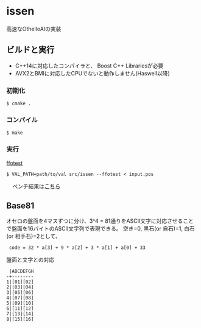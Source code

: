 issen
=====

高速なOthelloAIの実装

## ビルドと実行

- C++14に対応したコンパイラと、 Boost C++ Librariesが必要
- AVX2とBMIに対応したCPUでないと動作しません(Haswell以降)

### 初期化

```
$ cmake .
```

### コンパイル

    $ make

### 実行

[ffotest](http://www.radagast.se/othello/ffotest.html)

    $ VAL_PATH=path/to/val src/issen --ffotest < input.pos
    
ベンチ結果は[こちら](http://primenumber.github.io/issen/)

## Base81

オセロの盤面を4マスずつに分け、3^4 = 81通りをASCII文字に対応させることで盤面を16バイトのASCII文字列で表現できる。
空き=0, 黒石(or 自石)=1, 白石(or 相手石)=2として、

` code = 32 * a[3] + 9 * a[2] + 3 * a[1] + a[0] + 33`

盤面と文字との対応

```
 |ABCDEFGH
-+--------
1|[01][02]
2|[03][04]
3|[05][06]
4|[07][08]
5|[09][10]
6|[11][12]
7|[13][14]
8|[15][16]
```
